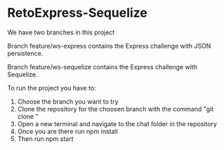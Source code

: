 # RetoExpress-Sequelize
We have two branches in this project

Branch feature/ws-express contains the Express challenge with JSON persistence.

Branch feature/ws-sequelize contains the Express challenge with Sequelize.

To run the project you have to:
1. Choose the branch you want to try
3. Clone the repository for the choosen branch with the command "git clone <branch-name> <remote-repo-url>"
4. Open a new terminal and navigate to the chat folder in the repository
5. Once you are there run npm install
6. Then run npm start

